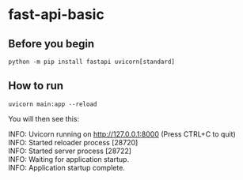# fast-api-basic


## Before you begin
```
python -m pip install fastapi uvicorn[standard]
```


## How to run

```
uvicorn main:app --reload
```

You will then see this:

INFO:     Uvicorn running on http://127.0.0.1:8000 (Press CTRL+C to quit)\
INFO:     Started reloader process [28720]\
INFO:     Started server process [28722]\
INFO:     Waiting for application startup.\
INFO:     Application startup complete.